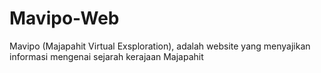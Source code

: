 # Mavipo-Web
Mavipo (Majapahit Virtual Exsploration), adalah website yang menyajikan informasi mengenai sejarah kerajaan Majapahit
